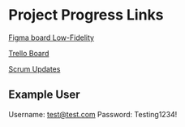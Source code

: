 # Project Progress Links

[Figma board Low-Fidelity](https://www.figma.com/design/azDgnPjG9kHrt873leGrbt/INTEX?node-id=0-1&t=DIpZH3DjBlj0qa3z-1)

[Trello Board](https://trello.com/invite/b/67f3ed474be17b4c29c6ecfd/ATTI0ae5deeadd492d76131ccf564cb82e7b3852A1C4/04-02-intex)

[Scrum Updates](https://www.figma.com/board/lsN4eMqtu62mFPmUbgGsMG/2025W-INTEX-Figma-04-02?node-id=0-1&t=Ss1mx9dQWxbbqjoM-1)

## Example User

Username: test@test.com
Password: Testing1234!